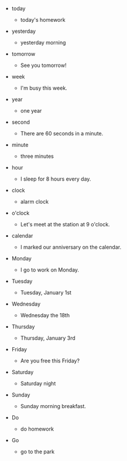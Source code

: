 - today
  - today's homework

- yesterday
  - yesterday morning

- tomorrow
  - See you tomorrow!

- week
  - I'm busy this week.

- year
  - one year

- second
  - There are 60 seconds in a minute.

- minute
  - three minutes

- hour
  - I sleep for 8 hours every day.

- clock
  - alarm clock

- o'clock
  - Let's meet at the station at 9 o'clock.

- calendar
  - I marked our anniversary on the calendar.

- Monday
  - I go to work on Monday.

- Tuesday
  - Tuesday, January 1st

- Wednesday
  - Wednesday the 18th

- Thursday 
  - Thursday, January 3rd

- Friday
  - Are you free this Friday?

- Saturday
  - Saturday night

- Sunday
  - Sunday morning breakfast.

- Do
  - do homework

- Go
  - go to the park